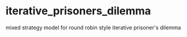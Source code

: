 # iterative_prisoners_dilemma
mixed strategy model for round robin style iterative prisoner's dilemma
